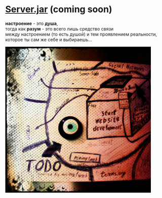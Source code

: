 # [Server.jar](https://vimeo.com/77703019) (coming soon)

**настроение** - это **душа**,  
тогда как **разум** - это всего лишь средство связи  
между настроением (то есть душой) и тем проявлением реальности,  
которое ты сам же себе и выбираешь...

[<img src="/terems-org.jpg" style="max-width:100%" title="The Floor Is Jelly">](/webz-war.md)
